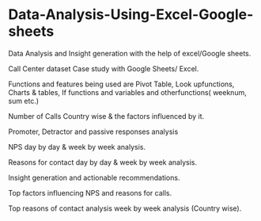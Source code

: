 # Data-Analysis-Using-Excel-Google-sheets
Data Analysis and Insight generation with the help of excel/Google sheets. 

Call Center dataset Case study with Google Sheets/ Excel.

Functions and features being used are Pivot Table, Look upfunctions, Charts & tables,
If functions and variables and otherfunctions( weeknum, sum etc.)

Number of Calls Country wise & the factors influenced by it.

Promoter, Detractor and passive responses analysis

NPS day by day & week by week analysis.

Reasons for contact day by day & week by week analysis.

Insight generation and actionable recommendations.

Top factors influencing NPS and reasons for calls.

Top reasons of contact analysis week by week analysis (Country
wise).
